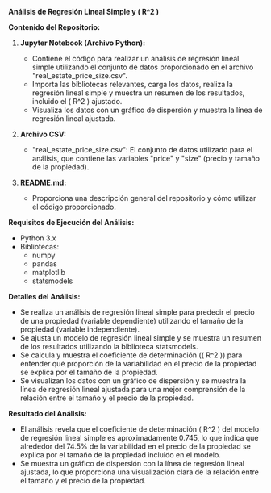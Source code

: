**Análisis de Regresión Lineal Simple y \( R^2 \)**

**Contenido del Repositorio:**
1. **Jupyter Notebook (Archivo Python):**
   - Contiene el código para realizar un análisis de regresión lineal simple utilizando el conjunto de datos proporcionado en el archivo "real_estate_price_size.csv".
   - Importa las bibliotecas relevantes, carga los datos, realiza la regresión lineal simple y muestra un resumen de los resultados, incluido el \( R^2 \) ajustado.
   - Visualiza los datos con un gráfico de dispersión y muestra la línea de regresión lineal ajustada.

2. **Archivo CSV:**
   - "real_estate_price_size.csv": El conjunto de datos utilizado para el análisis, que contiene las variables "price" y "size" (precio y tamaño de la propiedad).

3. **README.md:**
   - Proporciona una descripción general del repositorio y cómo utilizar el código proporcionado.

**Requisitos de Ejecución del Análisis:**
- Python 3.x
- Bibliotecas:
  - numpy
  - pandas
  - matplotlib
  - statsmodels

**Detalles del Análisis:**
- Se realiza un análisis de regresión lineal simple para predecir el precio de una propiedad (variable dependiente) utilizando el tamaño de la propiedad (variable independiente).
- Se ajusta un modelo de regresión lineal simple y se muestra un resumen de los resultados utilizando la biblioteca statsmodels.
- Se calcula y muestra el coeficiente de determinación (\( R^2 \)) para entender qué proporción de la variabilidad en el precio de la propiedad se explica por el tamaño de la propiedad.
- Se visualizan los datos con un gráfico de dispersión y se muestra la línea de regresión lineal ajustada para una mejor comprensión de la relación entre el tamaño y el precio de la propiedad.

**Resultado del Análisis:**
- El análisis revela que el coeficiente de determinación \( R^2 \) del modelo de regresión lineal simple es aproximadamente 0.745, lo que indica que alrededor del 74.5% de la variabilidad en el precio de la propiedad se explica por el tamaño de la propiedad incluido en el modelo.
- Se muestra un gráfico de dispersión con la línea de regresión lineal ajustada, lo que proporciona una visualización clara de la relación entre el tamaño y el precio de la propiedad.
